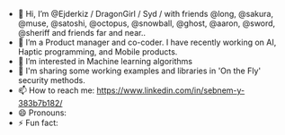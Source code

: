 - 👋 Hi, I’m @Ejderkiz / DragonGirl / Syd / with friends @long, @sakura, @muse, @satoshi, @octopus, @snowball, @ghost, @aaron, @sword, @sheriff and friends far and near..
-  👀 I’m a Product manager and co-coder. I have recently working on AI, Haptic programming, and Mobile products. 
- 🌱 I’m interested in Machine learning algorithms
- 💞️ I'm sharing some working examples and libraries in 'On the Fly' security methods. 
- 📫 How to reach me: https://www.linkedin.com/in/sebnem-y-383b7b182/
- 😄 Pronouns: 
- ⚡ Fun fact: 

<!---
Ejderkiz/Ejderkiz is a ✨ special ✨ repository because its `README.md` (this file) appears on your GitHub profile.
You can click the Preview link to take a look at your changes.
--->
